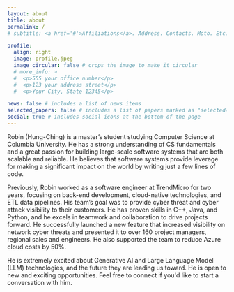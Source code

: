 ```yaml
---
layout: about
title: about
permalink: /
# subtitle: <a href='#'>Affiliations</a>. Address. Contacts. Moto. Etc.

profile:
  align: right
  image: profile.jpeg
  image_circular: false # crops the image to make it circular
  # more_info: >
  #  <p>555 your office number</p>
  #  <p>123 your address street</p>
  #  <p>Your City, State 12345</p>

news: false # includes a list of news items
selected_papers: false # includes a list of papers marked as "selected={true}"
social: true # includes social icons at the bottom of the page
---
```


Robin (Hung-Ching) is a master’s student studying Computer Science at Columbia University. He has a strong understanding of CS fundamentals and a great passion for building large-scale software systems that are both scalable and reliable. He believes that software systems provide leverage for making a significant impact on the world by writing just a few lines of code.

Previously, Robin worked as a software engineer at TrendMicro for two years, focusing on back-end development, cloud-native technologies, and ETL data pipelines. His team’s goal was to provide cyber threat and cyber attack visibility to their customers. He has proven skills in C++, Java, and Python, and he excels in teamwork and collaboration to drive projects forward. He successfully launched a new feature that increased visibility on network cyber threats and presented it to over 160 project managers, regional sales and engineers. He also supported the team to reduce Azure cloud costs by 50%.

He is extremely excited about Generative AI and Large Language Model (LLM) technologies, and the future they are leading us toward. He is open to new and exciting opportunities. Feel free to connect if you'd like to start a conversation with him.



